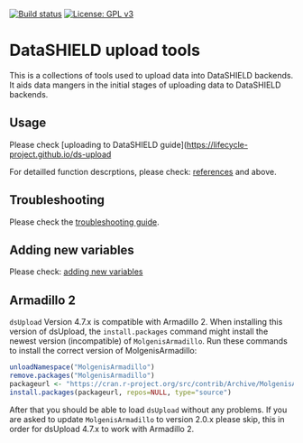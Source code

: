 [![Build status](https://travis-ci.com/lifecycle-project/ds-upload.svg?branch=master)](https://travis-ci.com/lifecycle-project/ds-upload?branch=master) [![License: GPL v3](https://img.shields.io/badge/License-GPLv3-blue.svg)](https://www.gnu.org/licenses/gpl-3.0)

# DataSHIELD upload tools
This is a collections of tools used to upload data into DataSHIELD backends. It aids data mangers in the initial stages of uploading data to DataSHIELD backends.

## Usage
Please check [uploading to DataSHIELD guide](https://lifecycle-project.github.io/ds-upload

For detailled function descrptions, please check: [references](https://lifecycle-project.github.io/ds-upload/reference/index.html) and  above.

## Troubleshooting
Please check the [troubleshooting guide](https://github.com/lifecycle-project/ds-upload/blob/master/TROUBLESHOOTING.md).

## Adding new variables
Please check: [adding new variables](https://github.com/lifecycle-project/ds-dictionaries/blob/master/README.md)

## Armadillo 2
`dsUpload` Version 4.7.x is compatible with Armadillo 2. When installing this version of dsUpload, the `install.packages` command might install the newest version (incompatible) of `MolgenisArmadillo`.
Run these commands to install the correct version of MolgenisArmadillo:
``` r
unloadNamespace("MolgenisArmadillo")
remove.packages("MolgenisArmadillo")
packageurl <- "https://cran.r-project.org/src/contrib/Archive/MolgenisArmadillo/MolgenisArmadillo_1.1.3.tar.gz"
install.packages(packageurl, repos=NULL, type="source")
```
After that you should be able to load `dsUpload` without any problems.
If you are asked to update `MolgenisArmadillo` to version 2.0.x please skip,
this in order for dsUpload 4.7.x to work with Armadillo 2.
